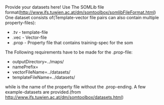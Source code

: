 Provide your datasets here! Use The SOMLib file format(http://www.ifs.tuwien.ac.at/dm/somtoolbox/somlibFileFormat.html)
One dataset consists of(Template-vector file pairs can also contain multiple property-files):
* .tv - template-file
* .vec - Vector-file
* .prop - Property file that contains training-spec for the som

The Following requirements have to be made for the .prop-file:
* outputDirectory=../maps/<prop-file-name>
* namePrefix=<prop-file-name>
* vectorFileName=../datasets/<vec-name>
* templateFileName=../datasets/<tv-name>

while <prop-file-name> is the name of the property file without the .prop-ending.
A few example-datasets are provided.(from http://www.ifs.tuwien.ac.at/dm/somtoolbox/datasets.html)